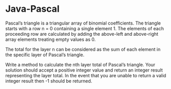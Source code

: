 # Java-Pascal

Pascal’s triangle is a triangular array of binomial coefficients. The triangle starts with a row n = 0 containing a single element 1. The elements of each proceeding row are calculated by adding the above-left and above-right array elements treating empty values as 0.


The total for the layer n can be considered as the sum of each element in the specific layer of Pascal’s triangle.

Write a method to calculate the nth layer total of Pascal’s triangle. Your solution should accept a positive integer value and return an integer result representing the layer total. In the event that you are unable to return a valid integer result then -1 should be returned.
